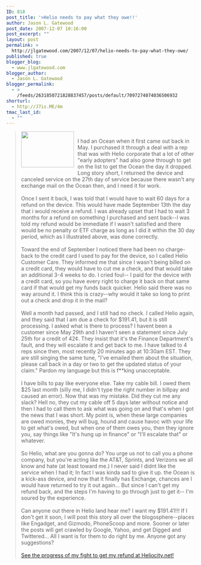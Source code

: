 ```yaml
---
ID: 818
post_title: '>Helio needs to pay what they owe!!'
author: Jason L. Gatewood
post_date: 2007-12-07 10:16:00
post_excerpt: ""
layout: post
permalink: >
  http://jlgatewood.com/2007/12/07/helio-needs-to-pay-what-they-owe/
published: true
blogger_blog:
  - www.jlgatewood.com
blogger_author:
  - Jason L. Gatewood
blogger_permalink:
  - >
    /feeds/2631850721828837457/posts/default/7097274074036506932
shorturl:
  - http://J7is.ME/4m
tmac_last_id:
  - ""
---
```

><a href="http://www.jlgatewood.com/wp-content/uploads/2010/10/helio_ocean.jpg"><img style="margin: 0pt 10px 10px 0pt; float: left; cursor: pointer; width: 141px; height: 96px;" src="http://www.jlgatewood.com/wp-content/uploads/2010/10/helio_ocean.jpg" alt="" border="0" /></a><br />I had an Ocean when it first came out back in May.  I purchased it through a deal with a rep that was with Helio corporate that a lot of other "early adopters" had also gone through to get on the list to get the Ocean the day it dropped.   Long story short, I returned the device and canceled service on the 27th day of service because there wasn't any exchange mail on the Ocean then, and I need it for work.<br /><br />Once I sent it back, I was told that I would have to wait 60 days for a refund on the device.  This would have made September 13th the day that i would receive a refund.  I was already upset that I had to wait 3 months for a refund on something I purchased and sent back--I was told my refund would be immediate if I wasn't satisfied and there would be no penalty or ETF charge as long as I did it within the 30 day period, which as I illustrated above, was done correctly.<br /><br />Toward the end of September I noticed there had been no charge-back to the credit card I used to pay for the device, so I called Helio Customer Care.  They informed me that since I wasn't being billed on a credit card, they would have to cut me a check, and that would take an additional 3-4 weeks to do.  I cried foul-- I paid for the device with a credit card, so you have every right to charge it back on that same card if that would get my funds back quicker.  Helio said there was no way around it.  I think this is crazy--why would it take so long to print out a check and drop it in the mail?<br /><br />Well a month had passed, and I still had no check.  I called Helio again, and they said that I am due a check for $191.41, but it is still processing.  I asked what is there to process?  I havent been a customer since May 29th and I haven't seen a statement since July 25th for a credit of 42¢.  They insist that it's the Finance Department's fault, and they will escalate it and get back to me.   I have talked to 4 reps since then, most recently 20 minutes ago at 10:30am EST.  They are still singing the same tune, "I've emailed them about the situation, please call back in a day or two to get the updated status of your claim."  Pardon my language but this is f**king unacceptable.<br /><br />I have bills to pay like everyone else.  Take my cable bill.  I owed them $25 last month (silly me, I didn't type the right number in billpay and caused an error).  Now that was my mistake.  Did they cut me any slack?  Hell no, they cut my cable off 5 days later without notice and then I had to call them to ask what was going on and that's when I got the news that I was short.  My point is, when these large companies are owed monies, they will bug, hound and cause havoc with your life to get what's owed, but when one of them owes you, then they ignore you, say things like "It's hung up in finance" or "I'll escalate that" or whatever.<br /><br />So Helio, what are you gonna do?  You urge us not to call you a phone company, but you're acting like the AT&T, Sprints, and Verizons we all know and hate (at least toward me.)  I never said I didnt like the service when I had it; In fact I was kinda sad to give it up.  the Ocean is  a kick-ass device, and now that it finally has Exchange, chances are I would have returned to try it out again...  But since I can't get my refund back, and the steps I'm having to go through just to get it-- I'm soured by the experience.<br /><br />Can anyone out there in Helio land hear me?  I want my $191.41!!!  If I don't get it soon, I will post this story all over the blogosphere--places like Engadget, and Gizmodo, PhoneScoop and more.  Sooner or later the posts will get crawled by Google, Yahoo, and get Digged and Twittered...  All I want is for them to do right by me.  Anyone got any suggestions?<br /><br /><a href="http://forum.heliocity.net/index.php?topic=4110.0">See the progress of my fight to get my refund at Heliocity.net!<br /></a>